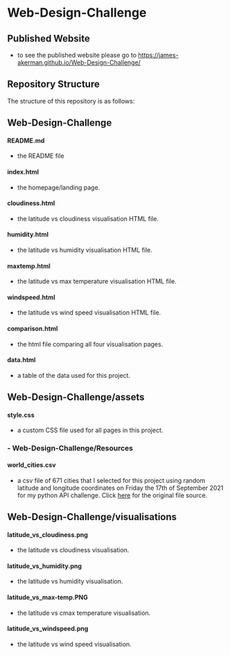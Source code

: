 # Web-Design-Challenge

## Published Website
- to see the published website please go to https://james-akerman.github.io/Web-Design-Challenge/


## Repository Structure
The structure of this repository is as follows:


## Web-Design-Challenge
#### README.md
- the README file
#### index.html
- the homepage/landing page.
#### cloudiness.html
- the latitude vs cloudiness visualisation HTML file.
#### humidity.html
- the latitude vs humidity visualisation HTML file.
#### maxtemp.html
- the latitude vs max temperature visualisation HTML file.
#### windspeed.html
- the latitude vs wind speed visualisation HTML file.
#### comparison.html
- the html file comparing all four visualisation pages. 
#### data.html
- a table of the data used for this project.


## Web-Design-Challenge/assets
#### style.css
- a custom CSS file used for all pages in this project.


### - Web-Design-Challenge/Resources
#### world_cities.csv
- a csv file of 671 cities that I selected for this project using random latitude and longitude coordinates on Friday the 17th of September 2021 for my python API challenge. Click [here](https://github.com/James-Akerman/python-api-challenge) for the original file source.


## Web-Design-Challenge/visualisations
#### latitude_vs_cloudiness.png
- the latitude vs cloudiness visualisation.
#### latitude_vs_humidity.png
- the latitude vs humidity visualisation.
#### latitude_vs_max-temp.PNG 
- the latitude vs cmax temperature visualisation.
#### latitude_vs_windspeed.png
- the latitude vs wind speed visualisation.

